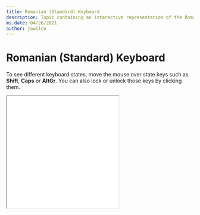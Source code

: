 ```yaml
--- 
title: Romanian (Standard) Keyboard 
description: Topic containing an interactive representation of the Romanian (Standard) Keyboard 
ms.date: 04/26/2021 
author: jowilco 
--- 
```

 
# Romanian (Standard) Keyboard 
 
To see different keyboard states, move the mouse over state keys such as **Shift**, **Caps** or **AltGr**. You can also lock or unlock those keys by clicking them. 
 
<iframe src="kbdrost.html" height="300"></iframe> 
